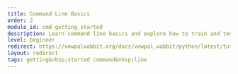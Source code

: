 ```yaml
---
title: Command Line Basics
order: 2
module_id: cmd_getting_started
description: Learn command line basics and explore how to train and test your models with Vowpal Wabbit.
level: beginner
redirect: https://vowpalwabbit.org/docs/vowpal_wabbit/python/latest/tutorials/cmd_first_steps.html
layout: redirect
tags: getting&nbsp;started command&nbsp;line
---
```

